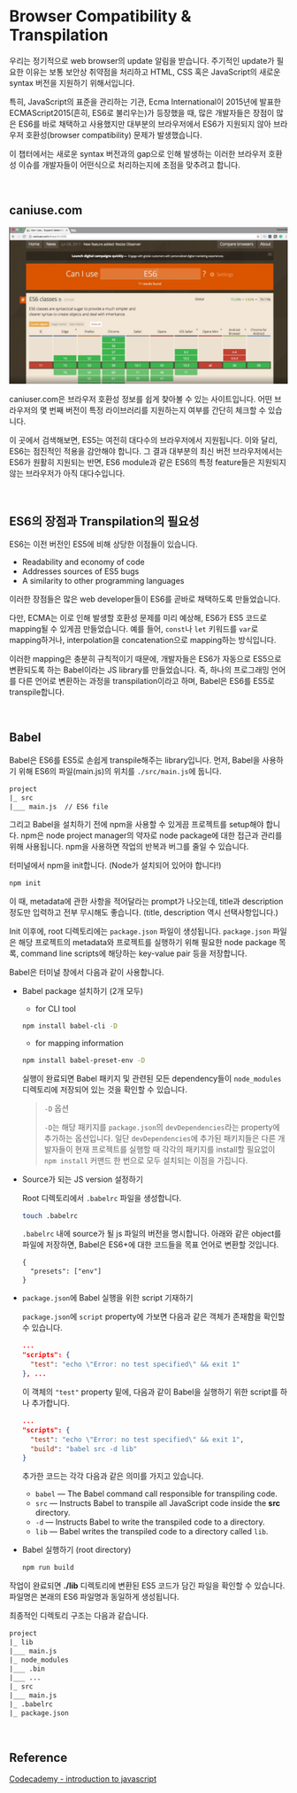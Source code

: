# Browser Compatibility & Transpilation

우리는 정기적으로 web browser의 update 알림을 받습니다. 주기적인 update가 필요한 이유는 보통 보안상 취약점을 처리하고 HTML, CSS 혹은 JavaScript의 새로운 syntax 버전을 지원하기 위해서입니다.

특히, JavaScript의 표준을 관리하는 기관, Ecma International이 2015년에 발표한 ECMAScript2015(흔히, ES6로 불리우는)가 등장했을 때, 많은 개발자들은 장점이 많은 ES6를 바로 채택하고 사용했지만 대부분의 브라우저에서 ES6가 지원되지 않아 브라우저 호환성(browser compatibility) 문제가 발생했습니다. 

이 챕터에서는 새로운 syntax 버전과의 gap으로 인해 발생하는 이러한 브라우저 호환성 이슈를 개발자들이 어떤식으로 처리하는지에 초점을 맞추려고 합니다. 

​    

## caniuse.com

![caniuse](../image/javascript_img/caniuse.JPG)

caniuser.com은 브라우저 호환성 정보를 쉽게 찾아볼 수 있는 사이트입니다. 어떤 브라우저의 몇 번째 버전이 특정 라이브러리를 지원하는지 여부를 간단히 체크할 수 있습니다.

이 곳에서 검색해보면, ES5는 여전히 대다수의 브라우저에서 지원됩니다. 이와 달리, ES6는 점진적인 적용을 감안해야 합니다. 그 결과 대부분의 최신 버전 브라우저에서는 ES6가 원활히 지원되는 반면, ES6 module과 같은 ES6의 특정 feature들은 지원되지 않는 브라우저가 아직 대다수입니다.

​    

## ES6의 장점과 Transpilation의 필요성

ES6는 이전 버전인 ES5에 비해 상당한 이점들이 있습니다.

* Readability and economy of code
* Addresses sources of ES5 bugs
* A similarity to other programming languages

이러한 장점들은 많은 web developer들이 ES6를 곧바로 채택하도록 만들었습니다. 

다만, ECMA는 이로 인해 발생할 호환성 문제를 미리 예상해, ES6가 ES5 코드로 mapping될 수 있게끔 만들었습니다. 예를 들어, `const`나 `let` 키워드를 `var`로 mapping하거나, interpolation을 concatenation으로 mapping하는 방식입니다.

이러한 mapping은 충분히 규칙적이기 때문에, 개발자들은 ES6가 자동으로 ES5으로 변환되도록 하는 Babel이라는 JS library를 만들었습니다. 즉, 하나의 프로그래밍 언어를 다른 언어로 변환하는 과정을 transpilation이라고 하며, Babel은 ES6를 ES5로 transpile합니다. 

​    

## Babel

Babel은 ES6를 ES5로 손쉽게 transpile해주는 library입니다. 먼저, Babel을 사용하기 위해 ES6의 파일(main.js)의 위치를 `./src/main.js`에 둡니다.

```
project
|_ src
|___ main.js  // ES6 file 
```

그리고 Babel을 설치하기 전에 npm을 사용할 수 있게끔 프로젝트를 setup해야 합니다. npm은 node project manager의 약자로 node package에 대한 접근과 관리를 위해 사용됩니다. npm을 사용하면 작업의 반복과 버그를 줄일 수 있습니다.

터미널에서 npm을 init합니다. (Node가 설치되어 있어야 합니다!)

```bash
npm init
```

이 때, metadata에 관한 사항을 적어달라는 prompt가 나오는데, title과 description정도만 입력하고 전부 무시해도 좋습니다. (title, description 역시 선택사항입니다.)

Init 이후에, root 디렉토리에는 `package.json` 파일이 생성됩니다. `package.json` 파일은 해당 프로젝트의 metadata와 프로젝트를 실행하기 위해 필요한 node package 목록, command line scripts에 해당하는 key-value pair 등을 저장합니다. 



Babel은 터미널 창에서 다음과 같이 사용합니다.

* Babel package 설치하기 (2개 모두)

  * for CLI tool

  ```bash
  npm install babel-cli -D
  ```

  * for mapping information

  ```bash
  npm install babel-preset-env -D
  ```

  실행이 완료되면 Babel 패키지 및 관련된 모든 dependency들이 `node_modules` 디렉토리에 저장되어 있는 것을 확인할 수 있습니다.

  > `-D` 옵션
  >
  > `-D`는 해당 패키지를 `package.json`의 `devDependencies`라는 property에 추가하는 옵션입니다. 일단 `devDependencies`에 추가된 패키지들은 다른 개발자들이 현재 프로젝트를 실행할 때 각각의 패키지를 install할 필요없이 `npm install` 커맨드 한 번으로 모두 설치되는 이점을 가집니다.

* Source가 되는 JS version 설정하기

  Root 디렉토리에서 `.babelrc` 파일을 생성합니다.

  ```bash
  touch .babelrc
  ```

  `.babelrc` 내에 source가 될 js 파일의 버전을 명시합니다. 아래와 같은 object를 파일에 저장하면, Babel은 ES6+에 대한 코드들을 목표 언어로 변환할 것입니다.

  ```
  {
    "presets": ["env"]
  }

* `package.json`에 Babel 실행을 위한 script 기재하기

  `package.json`에 `script` property에 가보면 다음과 같은 객체가 존재함을 확인할 수 있습니다.

  ```json
  ...
  "scripts": {
    "test": "echo \"Error: no test specified\" && exit 1"
  }, ...
  ```

  이 객체의 `"test"` property 밑에, 다음과 같이 Babel을 실행하기 위한 script를 하나 추가합니다.

  ```json
  ...
  "scripts": {
    "test": "echo \"Error: no test specified\" && exit 1",
    "build": "babel src -d lib"
  }
  ```

  추가한 코드는 각각 다음과 같은 의미를 가지고 있습니다.

  - `babel` — The Babel command call responsible for transpiling code.
  - `src` — Instructs Babel to transpile all JavaScript code inside the **src** directory.
  - `-d` — Instructs Babel to write the transpiled code to a directory.
  - `lib` — Babel writes the transpiled code to a directory called `lib`.

* Babel 실행하기 (root directory)

  ```bash
  npm run build
  ```

작업이 완료되면 **./lib** 디렉토리에 변환된 ES5 코드가 담긴 파일을 확인할 수 있습니다. 파일명은 본래의 ES6 파일명과 동일하게 생성됩니다.

최종적인 디렉토리 구조는 다음과 같습니다.

```
project
|_ lib
|___ main.js
|_ node_modules
|___ .bin
|___ ...
|_ src
|___ main.js
|_ .babelrc
|_ package.json
```

​    

## Reference

[Codecademy - introduction to javascript](https://www.codecademy.com/courses/introduction-to-javascript/)